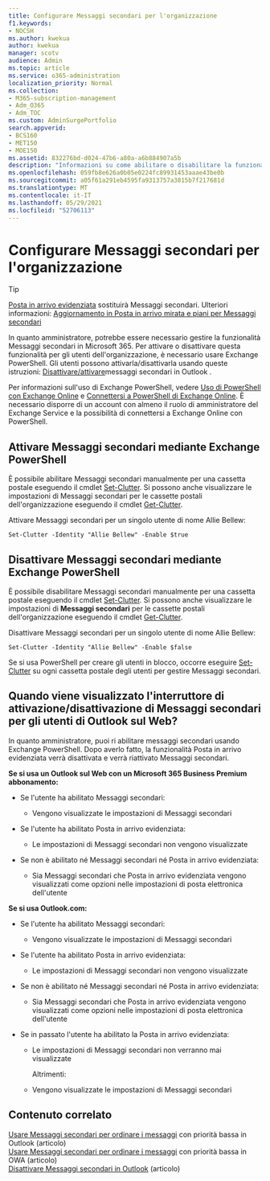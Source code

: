 ```yaml
---
title: Configurare Messaggi secondari per l'organizzazione
f1.keywords:
- NOCSH
ms.author: kwekua
author: kwekua
manager: scotv
audience: Admin
ms.topic: article
ms.service: o365-administration
localization_priority: Normal
ms.collection:
- M365-subscription-management
- Adm_O365
- Adm_TOC
ms.custom: AdminSurgePortfolio
search.appverid:
- BCS160
- MET150
- MOE150
ms.assetid: 832276bd-d024-47b6-a80a-a6b884907a5b
description: "Informazioni su come abilitare o disabilitare la funzionalità Messaggi secondari per tutti gli utenti o specifici dell'organizzazione, usando Exchange PowerShell. "
ms.openlocfilehash: 059fb8e626a0b05e0224fc89931453aaae43be0b
ms.sourcegitcommit: a05f61a291eb4595fa9313757a3815b7f217681d
ms.translationtype: MT
ms.contentlocale: it-IT
ms.lasthandoff: 05/29/2021
ms.locfileid: "52706113"
---
```

# <a name="configure-clutter-for-your-organization"></a>Configurare Messaggi secondari per l'organizzazione

> [!TIP]
> [Posta in arrivo evidenziata](../setup/configure-focused-inbox.md) sostituirà Messaggi secondari. Ulteriori informazioni: [Aggiornamento in Posta in arrivo mirata e piani per Messaggi secondari](https://techcommunity.microsoft.com/t5/Outlook-Blog/Update-on-Focused-Inbox-and-our-plans-for-Clutter/ba-p/136448)
  
In quanto amministratore, potrebbe essere necessario gestire la funzionalità Messaggi secondari in Microsoft 365. Per attivare o disattivare questa funzionalità per gli utenti dell'organizzazione, è necessario usare Exchange PowerShell. Gli utenti possono attivarla/disattivarla usando queste istruzioni: [Disattivare/attivare](https://support.microsoft.com/office/a9c72a77-1bc4-40e6-ba6d-103c1d1aba4c)messaggi secondari in Outlook .
  
Per informazioni sull'uso di Exchange PowerShell, vedere [Uso di PowerShell con Exchange Online](/powershell/exchange/exchange-online-powershell) e [Connettersi a PowerShell di Exchange Online](/powershell/exchange/connect-to-exchange-online-powershell). È necessario disporre di un account con almeno il ruolo di amministratore del Exchange Service e la possibilità di connettersi a Exchange Online con PowerShell. 
  
## <a name="turn-clutter-on-using-exchange-powershell"></a>Attivare Messaggi secondari mediante Exchange PowerShell

È possibile abilitare Messaggi secondari manualmente per una cassetta postale eseguendo il cmdlet [Set-Clutter](/powershell/module/exchange/set-clutter). Si possono anche visualizzare le impostazioni di Messaggi secondari per le cassette postali dell'organizzazione eseguendo il cmdlet [Get-Clutter](/powershell/module/exchange/get-clutter). 
  
Attivare Messaggi secondari per un singolo utente di nome Allie Bellew:
    
`Set-Clutter -Identity "Allie Bellew" -Enable $true`


## <a name="turn-clutter-off-using-exchange-powershell"></a>Disattivare Messaggi secondari mediante Exchange PowerShell

È possibile disabilitare Messaggi secondari manualmente per una cassetta postale eseguendo il cmdlet [Set-Clutter](/powershell/module/exchange/set-clutter). Si possono anche visualizzare le impostazioni di **Messaggi secondari** per le cassette postali dell'organizzazione eseguendo il cmdlet [Get-Clutter](/powershell/module/exchange/get-clutter). 
  
Disattivare Messaggi secondari per un singolo utente di nome Allie Bellew:
    
`Set-Clutter -Identity "Allie Bellew" -Enable $false`

Se si usa PowerShell per creare gli utenti in blocco, occorre eseguire [Set-Clutter](/powershell/module/exchange/set-clutter) su ogni cassetta postale degli utenti per gestire Messaggi secondari. 
  
## <a name="when-does-the-clutter-onoff-switch-appear-to-users-in-outlook-on-the-web"></a>Quando viene visualizzato l'interruttore di attivazione/disattivazione di Messaggi secondari per gli utenti di Outlook sul Web?
<a name="bkmk_onoff"> </a>

In quanto amministratore, puoi ri abilitare messaggi secondari usando Exchange PowerShell. Dopo averlo fatto, la funzionalità Posta in arrivo evidenziata verrà disattivata e verrà riattivato Messaggi secondari. 
  
 **Se si usa un Outlook sul Web con un Microsoft 365 Business Premium abbonamento:**
  
- Se l'utente ha abilitato Messaggi secondari: 
    
  - Vengono visualizzate le impostazioni di Messaggi secondari
    
- Se l'utente ha abilitato Posta in arrivo evidenziata: 
    
  - Le impostazioni di Messaggi secondari non vengono visualizzate
    
- Se non è abilitato né Messaggi secondari né Posta in arrivo evidenziata: 
    
  - Sia Messaggi secondari che Posta in arrivo evidenziata vengono visualizzati come opzioni nelle impostazioni di posta elettronica dell'utente
    
 **Se si usa Outlook.com:**
  
- Se l'utente ha abilitato Messaggi secondari: 
    
  - Vengono visualizzate le impostazioni di Messaggi secondari
    
- Se l'utente ha abilitato Posta in arrivo evidenziata: 
    
  - Le impostazioni di Messaggi secondari non vengono visualizzate
    
- Se non è abilitato né Messaggi secondari né Posta in arrivo evidenziata: 
    
  - Sia Messaggi secondari che Posta in arrivo evidenziata vengono visualizzati come opzioni nelle impostazioni di posta elettronica dell'utente
    
- Se in passato l'utente ha abilitato la Posta in arrivo evidenziata:
    
  - Le impostazioni di Messaggi secondari non verranno mai visualizzate
    
    Altrimenti: 
    
  - Vengono visualizzate le impostazioni di Messaggi secondari
    
## <a name="related-content"></a>Contenuto correlato

[Usare Messaggi secondari per ordinare i messaggi](https://support.microsoft.com/office/7b50c5db-7704-4e55-8a1b-dfc7bf1eafa0) con priorità bassa in Outlook (articolo)\
[Usare Messaggi secondari per ordinare i messaggi](https://support.microsoft.com/office/fe4d64ca-bf73-48f1-91b4-9a659e008bce) con priorità bassa in OWA (articolo)\
[Disattivare Messaggi secondari in Outlook](https://support.microsoft.com/office/a9c72a77-1bc4-40e6-ba6d-103c1d1aba4c) (articolo)
